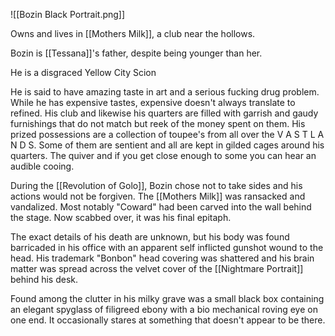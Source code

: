 ![[Bozin Black Portrait.png]]

Owns and lives in [[Mothers Milk]], a club near the hollows.

Bozin is [[Tessana]]'s father, despite being younger than her. 

He is a disgraced Yellow City Scion

He is said to have amazing taste in art and a serious fucking drug problem.  While he has expensive tastes, expensive doesn't always translate to refined. His club and likewise his quarters are filled with garrish and gaudy furnishings that do not match but reek of the money spent on them. His prized possessions are a collection of toupee's from all over the V A S T L A N D S. Some of them are sentient and all are kept in gilded cages around his quarters. The quiver and if you get close enough to some you can hear an audible cooing.

During the [[Revolution of Golo]], Bozin chose not to take sides and his actions would not be forgiven. The [[Mothers Milk]] was ransacked and vandalized. Most notably "Coward" had been carved into the wall behind the stage. Now scabbed over, it was his final epitaph.

The exact details of his death are unknown, but his body was found barricaded in his office with an apparent self inflicted gunshot wound to the head. His trademark "Bonbon" head covering was shattered and his brain matter was spread across the velvet cover of the [[Nightmare Portrait]] behind his desk.

Found among the clutter in his milky grave was a small black box containing an elegant spyglass of filigreed ebony with a bio mechanical roving eye on one end. It occasionally stares at something that doesn't appear to be there.
